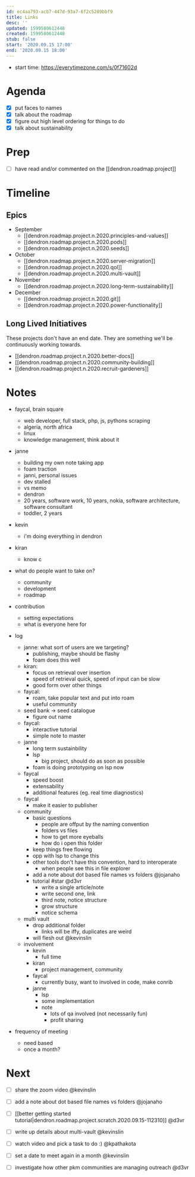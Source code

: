 ```yaml
---
id: ec4aa793-acb7-447d-93a7-6f2c5289bbf9
title: Links
desc: ''
updated: 1599580612448
created: 1599580612448
stub: false
start: '2020.09.15 17:00'
end: '2020.09.15 18:00'
---
```

- start time: <https://everytimezone.com/s/0f71602d>

# Agenda

- [x] put faces to names
- [x] talk about the roadmap
- [x] figure out high level ordering for things to do
- [x] talk about sustainability

# Prep

- [ ] have read and/or commented on the [[dendron.roadmap.project]]

# Timeline

## Epics

- September
  - [[dendron.roadmap.project.n.2020.principles-and-values]]
  - [[dendron.roadmap.project.n.2020.pods]]
  - [[dendron.roadmap.project.n.2020.seeds]]
- October
  - [[dendron.roadmap.project.n.2020.server-migration]]
  - [[dendron.roadmap.project.n.2020.qol]]
  - [[dendron.roadmap.project.n.2020.multi-vault]]
- November
  - [[dendron.roadmap.project.n.2020.long-term-sustainability]]
- December
  - [[dendron.roadmap.project.n.2020.git]]
  - [[dendron.roadmap.project.n.2020.power-functionality]]

## Long Lived Initiatives

These projects don't have an end date. They are something we'll be continuously working towards.

- [[dendron.roadmap.project.n.2020.better-docs]]
- [[dendron.roadmap.project.n.2020.community-building]]
- [[dendron.roadmap.project.n.2020.recruit-gardeners]]

# Notes

- faycal, brain square
  - web developer, full stack, php, js, pythons scraping
  - algeria, north africa
  - linux
  - knowledge management, think about it

- janne
  - building my own note taking app
  - foam traction
  - janni, personal issues
  - dev stalled
  - vs memo 
  - dendron
  - 20 years, software work, 10 years, nokia, software architecture, software consultant
  - toddler, 2 years

- kevin
  - i'm doing everything in dendron

- kiran
  - know c

- what do people want to take on?
  - community 
  - development
  - roadmap

- contribution
  - setting expectations
  - what is everyone here for


- log
  - janne: what sort of users are we targeting?
    - publishing, maybe should be flashy
    - foam does this well 
  - kiran:
    - focus on retrieval over insertion 
    - speed of retrieval quick, speed of input can be slow
    - good form over other things
  - faycal:
    - roam, take popular text and put into roam
    - useful community 
  - seed bank -> seed catalogue
    - figure out name
  - faycal:
    - interactive tutorial
    - simple note to master
  - janne
    - long term sustainbility
    - lsp
      - big project, should do as soon as possible
    - foam is doing prototyping on lsp now
  - faycal
    - speed boost
    - extensability
    - additional features (eg. real time diagnostics) 
  - faycal
    - make it easier to publisher
  - community
    - basic questions
      - people are offput by the naming convention
      - folders vs files
      - how to get more eyeballs
      - how do i open this folder
    - keep things free flowing
    - opp with lsp to change this
    - other tools don't have this convention, hard to interoperate
      - when people see this in file explorer
    - add a note about dot based file names vs folders @jojanaho
    - tutorial #star @d3vr
      - write a single article/note
      - write second one, link
      - third note, notice structure
      - grow structure
      - notice schema
  - multi vault
    - drop additional folder
      - links will be iffy, duplicates are weird
    - will flesh out @kevinslin
  - involvement
    - kevin
      - full time
    - kiran
      - project management, community
    - faycal
      - currently busy, want to involved in code, make conrib
    - janne
      - lsp
      - some implementation
      - note
        - lots of qa involved (not necessarily fun)
        - profit sharing 

- frequency of meeting
  - need based
  - once a month?

# Next

- [ ] share the zoom video @kevinslin
- [ ] add a note about dot based file names vs folders @jojanaho
- [ ] [[better getting started tutorial|dendron.roadmap.project.scratch.2020.09.15-112310]]  @d3vr
- [ ] write up details about multi-vault @kevinslin
- [ ] watch video and pick a task to do :) @kpathakota
- [ ] set a date to meet again in a month @kevinslin
- [ ] investigate how other pkm communities are managing outreach @d3vr

